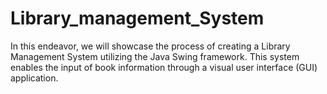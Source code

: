 # Library_management_System
In this endeavor, we will showcase the process of creating a Library Management System utilizing the Java Swing framework. This system enables the input of book information through a visual user interface (GUI) application.
